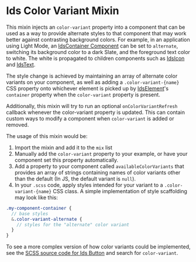 # Ids Color Variant Mixin

This mixin injects an `color-variant` property into a component that can be used as a way to provide alternate styles to that component that may work better against contrasting background colors.  For example, in an application using Light Mode, an [IdsContainer Component](../ids-container/README.md) can be set to `alternate`, switching its background color to a dark Slate, and the foreground text color to white.  The white is propagated to children components such as [IdsIcon](../ids-icon/README.md) and [IdsText](../ids-text/README.md).

The style change is achieved by maintaining an array of alternate color variants on your component, as well as adding a `.color-variant-{name}` CSS property onto whichever element is picked up by [IdsElement](../ids-base/README.md)'s `container` property when the `color-variant` property is present.

Additionally, this mixin will try to run an optional `onColorVariantRefresh` callback whenever the color-variant property is updated.  This can contain custom ways to modify a component when `color-variant` is added or removed.

The usage of this mixin would be:

1. Import the mixin and add it to the `mix` list
1. Manually add the `color-variant` property to your example, or have your component set this property automatically.
1. Add a property to your component called `availableColorVariants` that provides an array of strings containing names of color variants other than the default (In JS, the default variant is `null`).
1. In your `.scss` code, apply styles intended for your variant to a `.color-variant-{name}` CSS class.  A simple implementation of style scaffolding may look like this:

```scss
.my-component-container {
  // base styles
  &.color-variant-alternate {
    // styles for the "alternate" color variant
  }
}
```

To see a more complex version of how color variants could be implemented, see the [SCSS source code for Ids Button](../ids-button/ids-button.scss) and search for `color-variant`.
